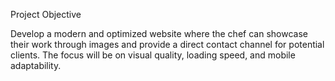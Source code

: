 Project Objective

Develop a modern and optimized website where the chef can showcase their work through images and provide a direct contact channel for potential clients. The focus will be on visual quality, loading speed, and mobile adaptability.
